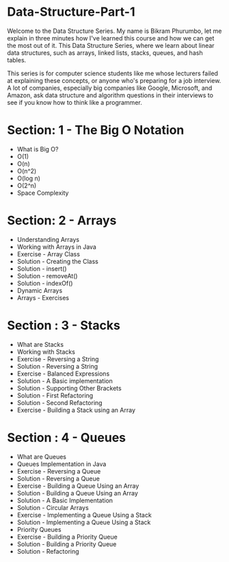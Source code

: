 # Data-Structure-Part-1 
Welcome to the Data Structure Series. My name is Bikram Phurumbo, let me explain in three minutes how I've learned this course and how we can get the most out of it. This Data Structure Series, where we learn about linear data structures, such as arrays, linked lists, stacks, queues, and hash tables. 

This series is for computer science students like me whose lecturers failed at explaining these concepts, or anyone who's preparing for a job interview. A lot of companies, especially big companies like Google, Microsoft, and Amazon, ask data structure and algorithm questions in their interviews to see if you know how to think like a programmer.

# Section: 1 - The Big O Notation
- What is Big O?
- O(1)
- O(n)
- O(n^2)
- O(log n)
- O(2^n)
- Space Complexity

# Section: 2 - Arrays
- Understanding Arrays
- Working with Arrays in Java
- Exercise - Array Class
- Solution - Creating the Class
- Solution - insert()
- Solution - removeAt()
- Solution - indexOf()
- Dynamic Arrays
- Arrays - Exercises

# Section : 3 - Stacks
- What are Stacks
- Working with Stacks
- Exercise - Reversing a String
- Solution - Reversing a String
- Exercise - Balanced Expressions
- Solution - A Basic implementation
- Solution - Supporting Other Brackets
- Solution - First Refactoring
- Solution - Second Refactoring
- Exercise - Building a Stack using an Array

# Section : 4 - Queues
- What are Queues
- Queues Implementation in Java
- Exercise - Reversing a Queue
- Solution - Reversing a Queue
- Exercise - Building a Queue Using an Array
- Solution - Building a Queue Using an Array
- Solution - A Basic Implementation 
- Solution - Circular Arrays
- Exercise - Implementing a Queue Using a Stack
- Solution - Implementing a Queue Using a Stack
- Priority Queues
- Exercise - Building a Priority Queue
- Solution - Building a Priority Queue
- Solution - Refactoring